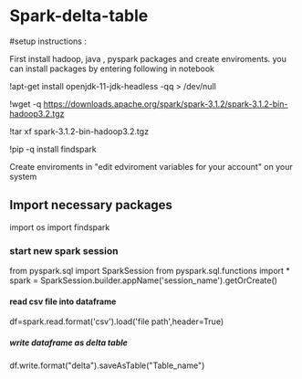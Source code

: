 # Spark-delta-table
#setup instructions :

First install hadoop, java , pyspark packages and create enviroments. you can install packages by entering following in notebook

!apt-get install openjdk-11-jdk-headless -qq > /dev/null

!wget -q https://downloads.apache.org/spark/spark-3.1.2/spark-3.1.2-bin-hadoop3.2.tgz

!tar xf spark-3.1.2-bin-hadoop3.2.tgz

!pip -q install findspark

Create enviroments in "edit edviroment variables for your account" on your system

## Import necessary packages
import os
import findspark
### start new spark session
from pyspark.sql import SparkSession
from pyspark.sql.functions import *
spark = SparkSession.builder.appName('session_name').getOrCreate()
#### read csv file into dataframe
df=spark.read.format('csv').load('file path',header=True)
##### write dataframe as delta table
df.write.format("delta").saveAsTable("Table_name")
